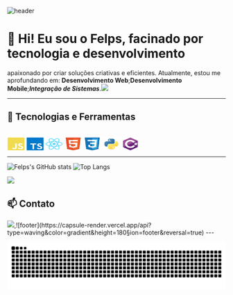 ![header](https://capsule-render.vercel.app/api?type=waving&color=gradient&height=180&section=header&text=Felps%20BR&fontSize=40&fontAlignY=35&animation=fadeIn)
# 👋 Hi! Eu sou o Felps, facinado por tecnologia e desenvolvimento
apaixonado por criar soluções criativas e eficientes. Atualmente, estou me aprofundando em:
**Desenvolvimento Web**;**Desenvolvimento Mobile**;***Integração de Sistemas***.<img src="https://media.giphy.com/media/WUlplcMpOCEmTGBtBW/giphy.gif" width="50">

---


## 🚀 Tecnologias e Ferramentas

<div style="display: inline_block"><br>
  <img align="center" alt="JavaScript" height="30" width="40" src="https://raw.githubusercontent.com/devicons/devicon/master/icons/javascript/javascript-plain.svg">
  <img align="center" alt="TypeScript" height="30" width="40" src="https://raw.githubusercontent.com/devicons/devicon/master/icons/typescript/typescript-plain.svg">
  <img align="center" alt="React" height="30" width="40" src="https://raw.githubusercontent.com/devicons/devicon/master/icons/react/react-original.svg">
  <img align="center" alt="HTML5" height="30" width="40" src="https://raw.githubusercontent.com/devicons/devicon/master/icons/html5/html5-original.svg">
  <img align="center" alt="CSS3" height="30" width="40" src="https://raw.githubusercontent.com/devicons/devicon/master/icons/css3/css3-original.svg">
  <img align="center" alt="Python" height="30" width="40" src="https://raw.githubusercontent.com/devicons/devicon/master/icons/python/python-original.svg">
  <img align="center" alt="Csharp" height="30" width="40" src="https://raw.githubusercontent.com/devicons/devicon/master/icons/csharp/csharp-original.svg">
</div>


---
![Felps's GitHub stats](https://github-readme-stats.vercel.app/api?username=felpsbrz&show_icons=true&theme=tokyonight)
![Top Langs](https://github-readme-stats.vercel.app/api/top-langs/?username=felpsbrz&layout=compact&theme=tokyonight)


<img src="https://raw.githubusercontent.com/andreasbm/readme/master/assets/lines/rainbow.png">

## 📫 Contato

<a href="mailto:felpsfatec@gmail.com">
  <img src="https://img.shields.io/badge/-Gmail-%23333?style=for-the-badge&logo=gmail&logoColor=white">
</a>
![footer](https://capsule-render.vercel.app/api?type=waving&color=gradient&height=180&section=footer&reversal=true)
---

![Snake animation](https://github.com/felps-br/felps-br/blob/output/github-contribution-grid-snake.svg)
